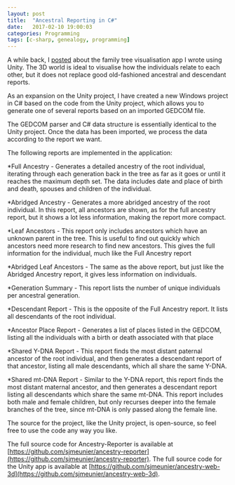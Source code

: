 ```yaml
---
layout: post
title:  "Ancestral Reporting in C#"
date:   2017-02-10 19:00:03
categories: Programming
tags: [c-sharp, genealogy, programming]
---
```


A while back, I [posted](https://sjmeunier.github.io/programming/2016/11/06/family-tree-visualisation-with-unity3d.html) about the family tree visualisation app I wrote using Unity. The 3D world is ideal to visualise how the individuals relate to each other, but it does not replace good old-fashioned ancestral and descendant reports.

As an expansion on the Unity project, I have created a new Windows project in C# based on the code from the Unity project, which allows you to generate one of several reports based on an imported GEDCOM file.

The GEDCOM parser and C# data structure is essentially identical to the Unity project. Once the data has been imported, we process the data according to the report we want.

The following reports are implemented in the application:

*Full Ancestry - Generates a detailed ancestry of the root individual, iterating through each generation back in the tree as far as it goes or until it reaches the maximum depth set. The data includes date and place of birth and death, spouses and children of the individual.

*Abridged Ancestry - Generates a more abridged ancestry of the root individual. In this report, all ancestors are shown, as for the full ancestry report, but it shows a lot less information, making the report more compact.

*Leaf Ancestors - This report only includes ancestors which have an unknown parent in the tree. This is useful to find out quickly which ancestors need more research to find new ancestors. This gives the full information for the individual, much like the Full Ancestry report

*Abridged Leaf Ancestors - The same as the above report, but just like the Abridged Ancestry report, it gives less information on individuals.

*Generation Summary - This report lists the number of unique individuals per ancestral generation.

*Descendant Report - This is the opposite of the Full Ancestry report. It lists all descendants of the root individual.

*Ancestor Place Report - Generates a list of places listed in the GEDCOM, listing all the individuals with a birth or death associated with that place

*Shared Y-DNA Report - This report finds the most distant paternal ancestor of the root individual, and then generates a descendant report of that ancestor, listing all male descendants, which all share the same Y-DNA.

*Shared mt-DNA Report - Similar to the Y-DNA report, this report finds the most distant maternal ancestor, and then generates a descendant report listing all descendants which share the same mt-DNA. This report includes both male and female children, but only recurses deeper into the female branches of the tree, since mt-DNA is only passed along the female line.

<!--more-->
The source for the project, like the Unity project, is open-source, so feel free to use the code any way you like.

The full source code for Ancestry-Reporter is available at [https://github.com/sjmeunier/ancestry-reporter](https://github.com/sjmeunier/ancestry-reporter).
The full source code for the Unity app is available at [https://github.com/sjmeunier/ancestry-web-3d](https://github.com/sjmeunier/ancestry-web-3d).